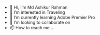 - 👋 Hi, I’m Md Ashikur Rahman
- 👀 I’m interested in Traveling
- 🌱 I’m currently learning Adobe Premier Pro
- 💞️ I’m looking to collaborate on 
- 📫 How to reach me ...

<!---
ashik2441/ashik2441 is a ✨ special ✨ repository because its `README.md` (this file) appears on your GitHub profile.
You can click the Preview link to take a look at your changes.
--->
